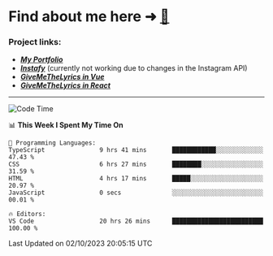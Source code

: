# Find about me here ➜ [🧑](https://pauabella.dev)

### Project links:
- ***[My Portfolio](https://pauabella.dev)***
- ***[Instafy](https://instafy.me)*** (currently not working due to changes in the Instagram API)
- ***[GiveMeTheLyrics in Vue](https://lyrics.pauabella.dev)***
- ***[GiveMeTheLyrics in React](https://pauabella.dev/GiveMeTheLyrics)***

---
<!--START_SECTION:waka-->
![Code Time](http://img.shields.io/badge/Code%20Time-2%2C512%20hrs%203%20mins-blue)

📊 **This Week I Spent My Time On** 

```text
💬 Programming Languages: 
TypeScript               9 hrs 41 mins       ████████████░░░░░░░░░░░░░   47.43 % 
CSS                      6 hrs 27 mins       ████████░░░░░░░░░░░░░░░░░   31.59 % 
HTML                     4 hrs 17 mins       █████░░░░░░░░░░░░░░░░░░░░   20.97 % 
JavaScript               0 secs              ░░░░░░░░░░░░░░░░░░░░░░░░░   00.01 % 

🔥 Editors: 
VS Code                  20 hrs 26 mins      █████████████████████████   100.00 % 
```


 Last Updated on 02/10/2023 20:05:15 UTC
<!--END_SECTION:waka-->
